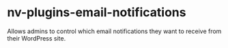 nv-plugins-email-notifications
==============================

Allows admins to control which email notifications they want to receive from their WordPress site.
